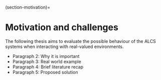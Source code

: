(section-motivation)=
# Motivation and challenges
The following thesis aims to evaluate the possible behaviour of the ALCS systems when interacting with real-valued environments.

- Paragraph 2: Why it is important
- Paragraph 3: Real world example
- Paragraph 4: Brief literature recap
- Paragraph 5: Proposed solution
